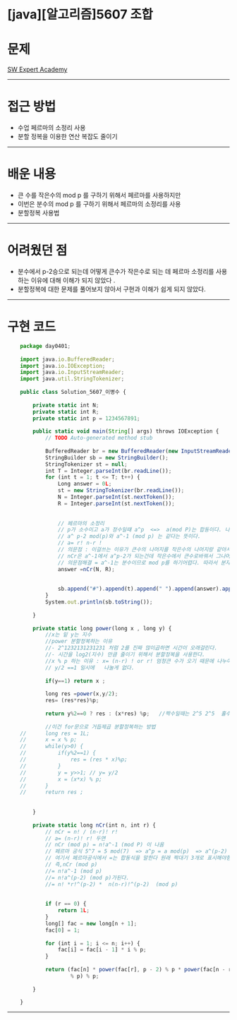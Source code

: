 # [java][알고리즘]5607 조합

# 문제

[SW Expert Academy](https://swexpertacademy.com/main/code/problem/problemDetail.do?contestProbId=AWXGKdbqczEDFAUo)

---

# 접근 방법

- 수업 페르마의 소정리 사용
- 분할 정복을 이용한 연산 복잡도 줄이기

---

# 배운 내용

- 큰 수를 작은수의 mod p 를 구하기 위해서 페르마를 사용하지만
- 이번은 분수의 mod p 를 구하기 위해서 페르마의 소정리를 사용
- 분할정복 사용법

---

# 어려웠던 점

- 분수에서 p-2승으로 되는데 어떻게 큰수가 작은수로 되는 데  페르마 소정리를 사용하는 이유에 대해 이해가 되지 않았다 .
- 분할정복에 대한 문제를 풀어보지 않아서 구현과 이해가 쉽게 되지 않았다.

---

# 구현 코드

```jsx
	package day0401;
	
	import java.io.BufferedReader;
	import java.io.IOException;
	import java.io.InputStreamReader;
	import java.util.StringTokenizer;
	
	public class Solution_5607_이병수 {
	
		private static int N;
		private static int R;
		private static int p = 1234567891;
	
		public static void main(String[] args) throws IOException {
			// TODO Auto-generated method stub
	
			BufferedReader br = new BufferedReader(new InputStreamReader(System.in));
			StringBuilder sb = new StringBuilder();
			StringTokenizer st = null;
			int T = Integer.parseInt(br.readLine());
			for (int t = 1; t <= T; t++) {
				Long answer = 0L;
				st = new StringTokenizer(br.readLine());
				N = Integer.parseInt(st.nextToken());
				R = Integer.parseInt(st.nextToken());
	
	
				// 페르마의 소정리
				// p가 소수이고 a가 정수일떄 a^p  <=>  a(mod P)는 합동이다. 나머지가 같은수다.
				// a^ p-2 mod(p)와 a^-1 (mod p) 는 같다는 뜻이다.
				// a= r! n-r !
				// 의문점 : 이걸쓰는 이유가 큰수의 나머지를 작은수의 나머지랑 같아서 쓰는 거아닌가?
				// nCr은 a^-1에서 a^p-2가 되는건데 작은수에서 큰수로바꿔서 그나머지를 계산하는 이유가 무엇인지 모르겠음
				// 의문점해결 = a^-1는 분수이므로 mod p를 하기어렵다. 따라서 분자형태의 곱셈형태로 바꿔준다.
				answer =nCr(N, R);
				
	
				sb.append("#").append(t).append(" ").append(answer).append("\n");
			}
			System.out.println(sb.toString());
	
		}
	
		private static long power(long x , long y) {
			//x는 밑 y는 지수
			//power 분할정복하는 이유 
			//- 2^1232131231231 처럼 2를 진짜 많이곱하면 시간이 오래걸린다.
			//- 시간을 log2(지수) 만큼 줄이기 위해서 분할정복을 사용한다.
			//x % p 하는 이유 : x= (n-r) ! or r! 엄청큰 수가 오기 때문에 나누어줍시다.
			// y/2 ==1 일시에   나눌게 없다. 
	
			if(y==1) return x ;
			
			long res =power(x,y/2);
			res= (res*res)%p; 
			
			return y%2==0 ? res : (x*res) %p;   //짝수일때는 2^5 2^5  홀수일때는 2X 2^5 2^5
			
			//이건 for문으로 거듭제곱 분할정복하는 방법
	//		long res = 1L;
	//		x = x % p;
	//		while(y>0) {
	//			if(y%2==1) {
	//				res = (res * x)%p;
	//			}
	//			y = y>>1; // y= y/2
	//			x = (x*x) % p;
	//		}
	//		return res ;
	
	
		}
	
		private static long nCr(int n, int r) {
			// nCr = n! / (n-r)! r!
			// a= (n-r)! r! 두면 
			// nCr (mod p) = n!a^-1 (mod P) 이 나옴
			// 페르마 공식 5^7 = 5 mod(7)  => a^p = a mod(p)  => a^(p-2) = a^-1 (mod p) 
			// 여기서 페르마공식에서 =는 합동식을 말한다 원래 짝대기 3개로 표시해야함
			// 즉,nCr (mod p) 
			//= n!a^-1 (mod p) 
			//= n!a^(p-2) (mod p)가된다.
			//= n! *r!^(p-2) *  n(n-r)!^(p-2)  (mod p) 
			
			
			if (r == 0) {
				return 1L;
			}
			long[] fac = new long[n + 1];
			fac[0] = 1;
	
			for (int i = 1; i <= n; i++) {
				fac[i] = fac[i - 1] * i % p;
			}
	
			return (fac[n] * power(fac[r], p - 2) % p * power(fac[n - r], p - 2) 
					% p) % p;
	
		}
	
	}

```

---
